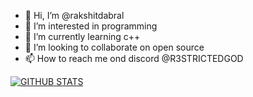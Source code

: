 - 👋 Hi, I’m @rakshitdabral
- 👀 I’m interested in programming
- 🌱 I’m currently learning c++
- 💞️ I’m looking to collaborate on open source
- 📫 How to reach me ond discord @R3STRICTEDGOD

<!---
rakshitdabral/rakshitdabral is a ✨ special ✨ repository because its `README.md` (this file) appears on your GitHub profile.
You can click the Preview link to take a look at your changes.
--->
[![GITHUB STATS](https://github-readme-stats.vercel.app/api?username=rakshitdabral&count_private=true&show_icons=true&theme=radical&hide_rank=false)](https://github.com/anuraghazra/github-readme-stats)

